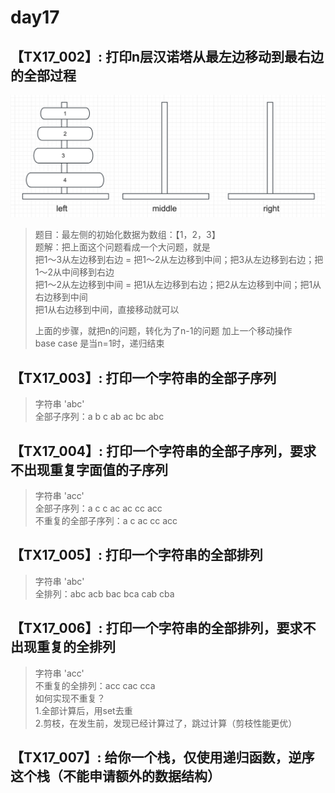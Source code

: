 # day17

## 【TX17_002】: 打印n层汉诺塔从最左边移动到最右边的全部过程
![Alt](../img/TX17_汉诺塔.png)
> 题目：最左侧的初始化数据为数组：【1，2，3】    
> 题解：把上面这个问题看成一个大问题，就是    
> 把1～3从左边移到右边 = 把1～2从左边移到中间；把3从左边移到右边；把1～2从中间移到右边   
> 把1～2从左边移到中间 = 把1从左边移到右边；把2从左边移到中间；把1从右边移到中间     
> 把1从右边移到中间，直接移动就可以   
> 
> 上面的步骤，就把n的问题，转化为了n-1的问题 加上一个移动操作    
> base case 是当n=1时，递归结束  

## 【TX17_003】: 打印一个字符串的全部子序列
> 字符串 'abc'   
> 全部子序列：a b c ab ac bc abc

## 【TX17_004】: 打印一个字符串的全部子序列，要求不出现重复字面值的子序列
> 字符串 'acc'   
> 全部子序列：a c c ac ac cc acc  
> 不重复的全部子序列：a c ac cc acc
> 
## 【TX17_005】: 打印一个字符串的全部排列
> 字符串 'abc'   
> 全排列：abc acb bac bca cab cba

## 【TX17_006】: 打印一个字符串的全部排列，要求不出现重复的全排列
> 字符串 'acc'   
> 不重复的全排列：acc cac cca   
> 如何实现不重复？   
> 1.全部计算后，用set去重     
> 2.剪枝，在发生前，发现已经计算过了，跳过计算（剪枝性能更优）   

## 【TX17_007】: 给你一个栈，仅使用递归函数，逆序这个栈（不能申请额外的数据结构）
> 